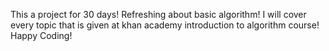 This a project for 30 days! Refreshing about basic algorithm! I will cover every topic that is given at khan academy introduction to algorithm course! Happy Coding!
